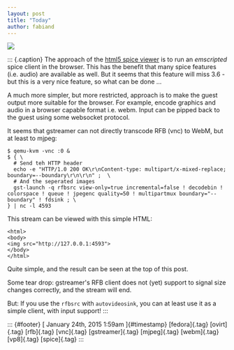 ```yaml
---
layout: post
title: "Today"
author: fabiand
---
```



![](../media/108960369115.png%20)

::: {.caption}
The approach of the [html5 spice
viewer](http://www.spice-space.org/page/Html5) is to run an *emscripted*
spice client in the browser. This has the benefit that many spice
features (i.e. audio) are available as well. But it seems that this
feature will miss 3.6 - but this is a very nice feature, so what can be
done ...

A much more simpler, but more restricted, approach is to make the guest
output more suitable for the browser. For example, encode graphics and
audio in a browser capable format i.e. webm. Input can be pipped back to
the guest using some websocket protocol.

It seems that gstreamer can not directly transcode RFB (vnc) to WebM,
but at least to mjpeg:

    $ qemu-kvm -vnc :0 &
    $ { \
      # Send teh HTTP header
      echo -e "HTTP/1.0 200 OK\r\nContent-type: multipart/x-mixed-replace; boundary=--boundary\r\n\r\n" ;  \
      # And the seperated images
      gst-launch -q rfbsrc view-only=true incremental=false ! decodebin ! colorspace ! queue ! jpegenc quality=50 ! multipartmux boundary="--boundary" ! fdsink ; \
    } | nc -l 4593

This stream can be viewed with this simple HTML:

    <html>
    <body>
    <img src="http://127.0.0.1:4593">
    </body>
    </html>

Quite simple, and the result can be seen at the top of this post.

Some tear drop: gstreamer's RFB client does not (yet) support to signal
size changes correctly, and the stream will end.

But: If you use the `rfbsrc` with `autovideosink`, you can at least use
it as a simple client, with input support!
:::

::: {#footer}
[ January 24th, 2015 1:59am ]{#timestamp} [fedora]{.tag} [ovirt]{.tag}
[rfb]{.tag} [vnc]{.tag} [gstreamer]{.tag} [mjpeg]{.tag} [webm]{.tag}
[vp8]{.tag} [spice]{.tag}
:::
